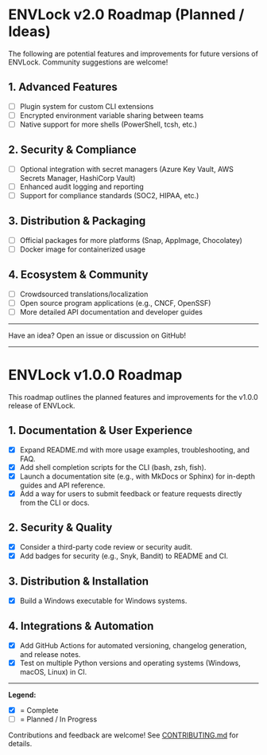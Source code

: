 # ENVLock v2.0 Roadmap (Planned / Ideas)

The following are potential features and improvements for future versions of ENVLock. Community suggestions are welcome!

## 1. Advanced Features
- [ ] Plugin system for custom CLI extensions
- [ ] Encrypted environment variable sharing between teams
- [ ] Native support for more shells (PowerShell, tcsh, etc.)

## 2. Security & Compliance
- [ ] Optional integration with secret managers (Azure Key Vault, AWS Secrets Manager, HashiCorp Vault)
- [ ] Enhanced audit logging and reporting
- [ ] Support for compliance standards (SOC2, HIPAA, etc.)

## 3. Distribution & Packaging
- [ ] Official packages for more platforms (Snap, AppImage, Chocolatey)
- [ ] Docker image for containerized usage

## 4. Ecosystem & Community
- [ ] Crowdsourced translations/localization
- [ ] Open source program applications (e.g., CNCF, OpenSSF)
- [ ] More detailed API documentation and developer guides

---

Have an idea? Open an issue or discussion on GitHub!

---

# ENVLock v1.0.0 Roadmap

This roadmap outlines the planned features and improvements for the v1.0.0 release of ENVLock.

## 1. Documentation & User Experience
- [x] Expand README.md with more usage examples, troubleshooting, and FAQ.
- [x] Add shell completion scripts for the CLI (bash, zsh, fish).
- [x] Launch a documentation site (e.g., with MkDocs or Sphinx) for in-depth guides and API reference.
- [x] Add a way for users to submit feedback or feature requests directly from the CLI or docs.

## 2. Security & Quality
- [x] Consider a third-party code review or security audit.
- [x] Add badges for security (e.g., Snyk, Bandit) to README and CI.

## 3. Distribution & Installation
- [x] Build a Windows executable for Windows systems.

## 4. Integrations & Automation
- [x] Add GitHub Actions for automated versioning, changelog generation, and release notes.
- [x] Test on multiple Python versions and operating systems (Windows, macOS, Linux) in CI.

---

**Legend:**
- [x] = Complete
- [ ] = Planned / In Progress

Contributions and feedback are welcome! See [CONTRIBUTING.md](CONTRIBUTING.md) for details.
